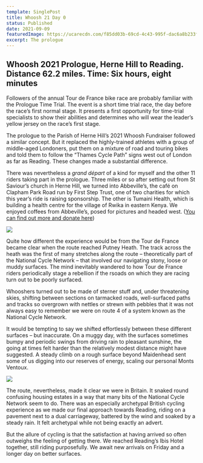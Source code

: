 ```yaml
---
template: SinglePost
title: Whoosh 21 Day 0
status: Published
date: 2021-09-09
featuredImage: https://ucarecdn.com/f85dd03b-69cd-4c43-995f-dac6a8b233f2/
excerpt: The prologue
---
```

## Whoosh 2021 Prologue, Herne Hill to Reading. Distance 62.2 miles. Time: Six hours, eight minutes

Followers of the annual Tour de France bike race are probably familiar with the Prologue Time Trial. The event is a short time trial race, the day before the race’s first normal stage. It presents a first opportunity for time-trial specialists to show their abilities and determines who will wear the leader’s yellow jersey on the race’s first stage.

The prologue to the Parish of Herne Hill’s 2021 Whoosh Fundraiser followed a similar concept. But it replaced the highly-trained athletes with a group of middle-aged Londoners, put them on a mixture of road and touring bikes and told them to follow the “Thames Cycle Path” signs west out of London as far as Reading. These changes made a substantial difference.

There was nevertheless a *grand départ* of a kind for myself and the other 11 riders taking part in the prologue. Three miles or so after setting out from St Saviour’s church in Herne Hill, we turned into Abbeville’s, the café on Clapham Park Road run by First Step Trust, one of two charities for which this year’s ride is raising sponsorship. The other is Tumaini Health, which is building a health centre for the village of Rwika in eastern Kenya. We enjoyed coffees from Abbeville’s, posed for pictures and headed west.  ([You can find out more and donate here](/posts/2021-fundraising/))

![](https://ucarecdn.com/c074055e-bc54-4e47-abc4-3ee68bc5b4d8/)

Quite how different the experience would be from the Tour de France became clear when the route reached Putney Heath. The track across the heath was the first of many stretches along the route – theoretically part of the National Cycle Network – that involved our navigating stony, loose or muddy surfaces. The mind inevitably wandered to how Tour de France riders periodically stage a rebellion if the rsoads on which they are racing turn out to be poorly surfaced.

Whooshers turned out to be made of sterner stuff and, under threatening skies, shifting between sections on tarmacked roads, well-surfaced paths and tracks so overgrown with nettles or strewn with pebbles that it was not always easy to remember we were on route 4 of a system known as the National Cycle Network.

It would be tempting to say we shifted effortlessly between these different surfaces – but inaccurate. On a muggy day, with the surfaces sometimes bumpy and periodic swings from driving rain to pleasant sunshine, the going at times felt harder than the relatively modest distance might have suggested. A steady climb on a rough surface beyond Maidenhead sent some of us digging into our reserves of energy, scaling our personal Monts Ventoux.

![](https://ucarecdn.com/53209b58-e5b9-4f14-b419-1daed486b1d9/)

The route, nevertheless, made it clear we were in Britain. It snaked round confusing housing estates in a way that many bits of the National Cycle Network seem to do. There was an especially archetypal British cycling experience as we made our final approach towards Reading, riding on a pavement next to a dual carriageway, battered by the wind and soaked by a steady rain. It felt archetypal while not being exactly an advert.

But the allure of cycling is that the satisfaction at having arrived so often outweighs the feeling of getting there. We reached Reading’s Ibis Hotel together, still riding purposefully. We await new arrivals on Friday and a longer day on better surfaces.